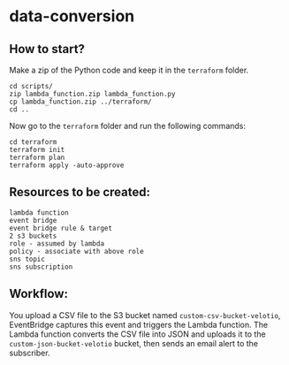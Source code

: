 # data-conversion

## How to start?

Make a zip of the Python code and keep it in the `terraform` folder.

```
cd scripts/
zip lambda_function.zip lambda_function.py
cp lambda_function.zip ../terraform/
cd ..
```

Now go to the `terraform` folder and run the following commands:
```
cd terraform
terraform init
terraform plan
terraform apply -auto-approve
```

## Resources to be created:
```
lambda function
event bridge
event bridge rule & target
2 s3 buckets
role - assumed by lambda
policy - associate with above role
sns topic
sns subscription
```

## Workflow:
You upload a CSV file to the S3 bucket named `custom-csv-bucket-velotio`, EventBridge captures this event and triggers the Lambda function. The Lambda function converts the CSV file into JSON and uploads it to the `custom-json-bucket-velotio` bucket, then sends an email alert to the subscriber.
